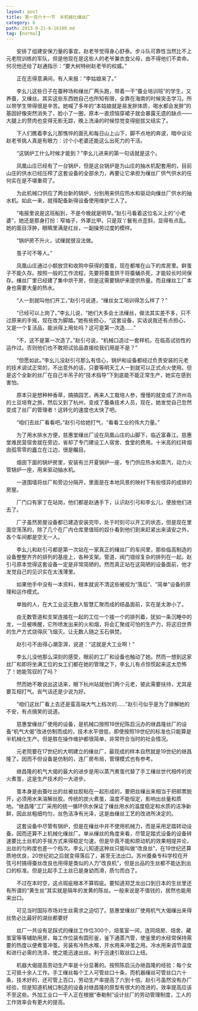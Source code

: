 ```yaml
---
layout: post
title: 第一百六十一节　半机械化缫丝厂
category: 6
path: 2013-9-21-6-16100.md
tag: [normal]
---
```


　　安排了组建安保力量的事宜，赵老爷觉得身心舒泰。步斗队可靠性当然比不上元老院训练的军队，但是他现在是这些人的老爷兼衣食父母，由不得他们不卖命。何况他还给了赵通指示：“要大树特树赵老爷的权威。”

　　正在志得意满间，有人来报：“李姑娘来了。”

　　李幺儿这些日子在蚕种场和缫丝厂两头跑，带着一干“蚕业培训班”的学生，又养蚕，又缫丝。其实这些东西她自己也所知有限，全靠在海南的时候突击学习。所以带学生带得很是辛苦。她喊了多年的“本姑娘就是易发胖体质，喝水都会发胖”的基因好像突然消失了，脸小了一圈，原本一直烦恼穿裙子就会暴露无遗的缺点——大腿上的赘肉也变得无影无踪，晚上洗澡的时候惊觉变得挺拔又结实了。

　　下人们瞧着李幺儿那憔悴的面孔和每日山上山下，脚不点地的奔波，暗中议论赵老爷挑人真是有眼力：讨个小老婆还能这么出死力的干活。

　　“这锅炉工什么时候才能到？”李幺儿进来的第一句话就是这个。

　　凤凰山庄已经有了一台锅炉，但是这台锅炉是为山庄的抽水机配套用的，目前山庄的供水已经压榨了这套设备的全部余力，再要让它承担为缫丝厂供气供水的任何实在是不堪重荷了。

　　为此机械口供应了两台新的锅炉，分别用来供应热水和驱动向缫丝厂供水的抽水机。如此一来，就得配备新得设备使用维护工人了。

　　“电报里说是这班船到，不是今晚就是明早。”赵引弓看着这位名义上的“小老婆”，她还是那身打扮：窄袖子，外罩比甲。只是双丫鬟有点歪斜，显得有点乱。她的面目浮肿，眼睛里满是红丝，一副操劳过度的模样。

　　“锅炉房不升火，试缫就很没法做。

　　茧子可不等人。”

　　凤凰山庄通过小额放贷和收购中获得的蚕茧，现在都堆在山下的库房里。鲜茧子不能久存。按照一般的工作流程，先要将蚕茧烘干将蚕蛹杀死，才能较长时间保存。缫丝厂里已经建了集中烘干房，但是这需要锅炉来提供热量。而且缫丝工厂本身也需要大量的热水。

　　“人一到就叫他们开工，”赵引弓说道，“缫丝女工培训得怎么样了？”

　　“已经可以上岗了。”李幺儿说，“她们大多会土法缫丝，做法其实差不多，只不过原来的手摇，现在改为脚踏。”她有些担心，“这套设备，实话说我还有点担心，又是一个复活品，能派得上用处吗？这可是第一次造……”

　　“不，这不是第一次造了。”赵引弓说，“机械口造过一套样机，在临高试验性的运作过。否则他们也不敢把试验品直接给我们用是不是？”

　　“但愿如此。”李幺儿没赵引弓那么有信心，锅炉和设备都经过负责安装的元老的技术调试正常的，不出意外的话，只要等明天工人一到就可以正式点火使用。但是这个全新的丝厂在自己半吊子的“技术指导”下到底能不能正常生产，她实在感到害怕。

　　原本只是想种种香草，搞搞园艺，再来人工栽培人参，慢慢的就变成了济州岛的土豆培育之旅，然后又到了杭州，变成了蚕桑技术人员，现在，她发觉自己忽然变成了丝厂的管理者！这转化的速度也太快了吧。

　　“咱们去丝厂看看吧。”赵引弓给她打气，“看看工业的伟大力量。”

　　为了用水排水方便，慈惠堂缫丝厂设在凤凰山庄的山脚下，临近富春江。慈惠堂难民营宿舍就在旁边，省却了专门建设工人宿舍、食堂的费用。十米高的红砖烟囱孤零零的矗立在江边，很是瞩目。

　　烟囱下面的锅炉房里，安装有兰开夏锅炉一座，专门供应热水和蒸汽，动力火管锅炉一座，用来驱动抽水机。

　　一道围墙将丝厂和旁边分隔开，里面是在本地风景的映衬下有些怪异的成排的房屋。

　　厂门口有家丁在站岗，他们都是赵通手下，认识赵引弓和李幺儿，便放他们进去了。

　　厂子虽然房屋设备都已建造安装完毕，处于时刻可以开工的状态，但是现在里面空荡荡的，除了几个在厂内仓库里值班的奴仆看到他们到来赶紧出来请安之外，各个车间都是空无一人。

　　李幺儿和赵引弓都是第一次站在一家真正的缫丝厂的车间里，那些临高制造的设备整整齐齐的排列的基座上，各种支架。管道、阀门错综复杂的排列在一起。赵引弓原本觉得这套设备一定是非常简陋的。然而真正站在这简陋的设备面前，他才发觉自己的见识实在太浅薄里。

　　如果他手中没有一本资料，根本就说不清这些被视为“落后”、“简单”设备的原理和运作模式。

　　单独的人，在大工业这无数人智慧汇聚而成的结晶面前，实在是太渺小了。

　　由无数管道和支架连接在一起的工位一个接一个的排列着，犹如一条沉睡中的龙，一旦被唤醒，它所喷发出来的火和烟，将会汇聚成可怕的生产力，将这旧世界的生产方式烧得灰飞烟灭。让无数人随之玉石俱焚。

　　赵引弓不由得心潮澎湃，说道：“这就是大工业啊！”

　　李幺儿没他那么深刻的感受，眼前的工厂和设备也触动了她。然而一想到这家丝厂和即将坐满工位的女工们都在她的管理之下，李幺儿有点惊慌起来这太恐怖了！她能驾驭的了吗？

　　然而她不敢说出这话来，眼下杭州站就他们两个元老，彼此需要扶持，尤其是要互相打气。丧气话还是少说为好。

　　“咱们这丝厂看上去还是蛮高端大气上档次的……”赵引弓似乎是为了排解她的不安，有点搞笑的说道。

　　慈惠堂缫丝厂使用的设备，是机械口按照19世纪陈启沅办的继昌隆丝厂的设备“机气大偈”改进仿制而成的，技术水平很低，即使按照19世纪的标准也只能算是半机械化生产。但是胜在操作维护都很简单，非常符合当时的社会情况。

　　元老院要在17世纪的大明建立的缫丝厂，最现成的样本自然就是19世纪的继昌隆了。因而不但设备是仿制的，连厂房布局，管理模式也有参考。

　　继昌隆的机气大偈的最大的进步是用以蒸汽煮茧代替了手工缫丝世代相传的炭火煮茧，这是生产技术的一大进步。

　　茧本身是由蚕吐出的丝被丝胶粘在一起形成的，要把丝缫出来相当于把邮票脱开，必须用水来溶解丝胶。传统的炭火煮茧，温度不能恒定，影响出丝量和质地。“继昌隆”工厂采用的统一循环供水保证了缫丝用水的温度稳定和水质的洁净新鲜，因此丝粗细均匀，丝色洁净有光泽，这是由缫丝工艺的改进所决定的。

　　这套设备中尽管有锅炉，但是在缫丝中并不使用机械力，而是采用足踏转动设备。因而还算不上机械化缫丝厂。单从缫丝的角度来看，尽管足踏式设备的设备转速要比土丝机的手摇方式来得稳定匀速，但是毕竟不能和原动机的效果相提并论，出丝的匀称度也差一个档次。李幺儿知道这种丝只能叫做“改良丝”，在19世纪还算质地优良，20世纪初之后就变得落后了，甚至无法出口。苏州蚕桑专科学校在开弦弓村搞得蚕丝改良也用得是类似的人力“改良机”，但是出品的生丝都不能达到出口的标准。但是比起手工土丝已是身幼而滑，质匀而白了。

　　不过在本时空，这点瑕疵根本不算瑕疵。要知道郑芝龙出口到日本的生丝里还有所谓的“黄生丝”其实就是隔年的发黄的陈丝。一般来说是不值钱的，居然也能用来出口。

　　可见当时国际市场对生丝需求之迫切了。慈惠堂缫丝厂使用机气大偈缫出来得丝势必比最好的湖丝都要好

　　丝厂一共设有足踩式的缫丝工作位300个，焙茧室一间，连同焙房、焙舍、藏茧室等等辅助用房，每工作位装有圆形釜，釜下通蒸汽管，使釜里的水经常保持需要的热度以便煮茧冲茧。另装有冷热水喉，开水用来冲茧之用。冷水用来调节温度和进行必需的洗涤，使之能迅速出丝。利于迅速引取丝口上纽。

　　机器大偈提高劳动生产率是十分显著的。按照陈启沅办继昌隆的经验：每个女工可抵十余人工作。手工缫丝每个工人可管丝口十条，而机器缫丝可管丝口六十条，技术好的，还可管上百口，劳动生产率提高了六到十倍。赵引弓虽然没有办厂经验，但是知道机械口制造的设备对继昌隆的原型有很大的改进的，效率提高应该不至这些。外加工业口一干人正在根据“泰勒制”设计丝厂的劳动管理制度，工人的工作效率会有更大的提高。
